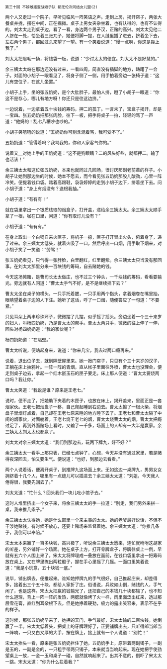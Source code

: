     第三十回 不辨雌雄混战娘子队 都无伦次同结女儿盟(2) 

   两个人又走过一个院子，早听见临风一阵笑语之声。走到上房，揭开帘子，两张大餐桌并拢，摆在中间，正在摇摊。桌子上男女夹杂坐着，也有认得的，也有不认得的。刘太太走到桌子边，看了一看，身边两个男子汉，正赌的高兴。刘太太见他二人挤在一处，恰坐着三张兀子，她便将脚一提，在人缝里插了进去，挤着坐下去，左右两个男子，都回过头来望了一望。有一个笑着说道：“慢一点啊，你这是靠上我了。”

   刘太太把眉毛一扬，将钱袋一板，说道：“少讨太太的便宜。刘太太不是好慧的。”

   余三姨太太站在那边还没有过来，一看四周，简直没有插脚的地方，踌躇了一会子。对面的小胡子一眼看见了，将身子侧了一侧，用手拍着旁边一张椅子道：“这儿有空位子，在这儿坐罢。”

   小胡子上手，坐的张五奶奶，是个大肚胖子，最怕人挤，瞪了小胡子一眼道：“你这不是存心，哪儿有地方呀！你还只是往这边挤。”

   一边说着，一边拿着五十块钱的筹码，押二的孤丁。一言未了，宝盒子揭开，却是一宝四。张五奶奶把那张肉脸，往下一板，把手将桌子一拍，轻轻的骂了一声道：“他妈的！乱七八糟吵也吵的。”

   小胡子笑嘻嘻的说道：“五奶奶你可别含混着骂，我可受不了。”

   五奶奶道：“管得着吗？我骂我的，你和人家客气你的。”

   说着又＿对她上手的王奶奶道：“这不是狗眼睛？二的风头好些，就都押二。输了也活该！”

   余三姨太太和这位张五奶奶，本来也就同过几回场，很讨厌那副老前辈的样子。小胡子让她到那边坐的时候，她本不愿去，而今看见张五奶奶那股儿酸劲，心里一阵冷笑。便提着钱口袋。踏着高跟鞋，袅袅婷婷的走到小胡子边下，挤着坐下去。问小胡子道：“身上有烟没有？送根我抽。”

   小胡子道：“有有有！”

   就在袋里拿出一个银质珐琅的烟盒子，打开盖，递给余三姨太太。余三姨太太顺手拿了一根，咖在口里，问道：“你有取灯儿没有？”

   小胡子道：“有有有。”

   在身上取出一个白钢自来火匣子，将机子一捺，匣子打开冒出火头，俯着身了，递了过来。余三姨太太低头，就着火吸了一口，然后呼出一口烟，用手取下烟来，对小胡子笑了一笑道：“劳驾！”

   张五奶奶看见，只气得一张胖脸，白里翻红，红里翻紫。余三姨太太只当没有那回事。在刘太太那里分来一百块钱的筹码，自去赌她的钱。

   今天这场摊赌，是曹司长太太做庄，也不过三个钟头，一千块钱的筹码，看看要输光。旁边就有人问道：“曹太太手气不好，是不是继续摇下去？”

   曹太太坐在桌子的横头，一只手托着腮，一只手用两个指头，拿着烟卷在嘴里抽，眼睛望着桌子边的人下注。她听了这话，呼了一口烟，随便答应了一句道：“不要紧。”

   只见耳朵上两串珍珠环子，微微摆了几摆，似乎摇了摇头。旁边坐着一个三十来岁的妇人，叫杨四奶奶，乃是曹太太的帮手。曹太太两只手，微微的往上伸了一伸，回头对杨四奶奶道：“我的家伙呢？”

   杨四奶奶道：“在隔壁。”

   曹太太听说，便站起身来，说道：“你来几宝，我去过两口瘾再来。”

   说着，退出位子去，就到隔壁屋里来。她一掀门帘子，只见有个三十来岁的汉子，正躺在床上抽鸦片。一阵一阵的青烟，直从帐子里面往外喷，曹太太也没理会，便走到桌子边去，拿起一个红木嵌玉石的匣子要走。床上那人便道：“曹太太要烧两口吗？我让你。”

   曹太太笑道：“我说是谁？原来是王老七。”

   说时，便不走了，把她助下夹着的木匣子，也放在床上，揭开盖来，里面正是一套烟家伙。王老七把烟盘子一移，自己爬起睡到右边去。曹太太擦了一根火柴，将烟盘子里烟灯点着，自己却在王老七原来睡的地方睡下去了。王老七和曹太太隔了中间的烟家伙，对面躺着。王老七烧王老七的烟，曹太太烧曹太太的烟。曹太太把瘾过足了，再到外面赌场上看时，又输了一千多，场面上的人却有一大半是赢家。余三姨太太刘太太也都赢了。

   刘太太对余三姨太太道：“我们到那边去，玩两下牌九，好不好？”

   余三姨太太一看手上那只表，已经七点钟了，心想，今天并没有通过家里，若是赌得夜深回去，怕又要生气。便说道：“也好，到那边去看看。”

   两个人说着话，便离开桌子，到推牌九这场面上来。无如这边一桌牌九，男男女女拥挤着十几个人，哪里有一点缝儿可以插进去？余三姨太太道：“刘姐，今天我人倦得很，我要先回去了。”

   刘太太道：“忙什么？回头我们一块儿吃小馆子去。”

   这时人堆里挤出一个女子来，将余三姨太太的手一拉道：“别走，我们另外来拼一桌，我来推几条子。”

   余三姨太太认得她，她是什么部里一个来主事的太太。她的老爷最好说话，不但不干涉她赌钱，有时候不放心，还要上赌场来监督着她。余三姨太太道：“你推几条子，我倒可以奉陪。”

   宋太太本来赢了一百多块钱，高兴极了，听说余三姨太太愿来，连忙就咐咐这胡家的听差，另外铺好一个场面。她在桌子上方，打开骨牌盒子，将牌往桌上一倒，早就有五六个人围上来了。宋太太将牌理成一叠放在面前，在钱口袋里拿出一把筹码放在桌上。又在牌里拣出两粒骰子，握在手心里摇了几摇。一面口里笑着说道：“我是小玩意，五十块钱一底。”

   说毕，铺出牌去，便推起来。谁知她押牌九的手气很好，自己推起庄来，却差得多，接着出三个五十块，都给人家折了庄。俗语说，兵败如山倒，赌钱的人，手气闲了，也是这样。宋太太把赢的钱输光了，还把自己的本钱几十块都输了，也不知什么道理，背上一阵一阵的发热，两腮就像烤了火一样，肉里面泛出红来，透过那层雪花膏，直红到耳朵根下去。但是她挣着硬劲，极力的露出笑容来，表示不在乎的样子。

   这时候，那张五奶奶早来了，她押的天门，手气最好，宋太太输的二百块钱，她倒赢了一半。宋太太低着头，把桌上的牙牌理好了，正要铺牌出去，只听得郎当郎当一阵响，一只又白又厚的大手，按在牌上，接上就有一个人说道：“别忙！”

   宋太太抬头一看，原来是张五奶奶拦住了她。五奶奶手上，原带着两副镯子，一副是玉的，一副是金的，一只粗手带两只镯子，本来就当当响起来。现在她把手使劲望桌上一放，一金一玉和桌子一碰，自然就响起来了。出其不意的，倒吓了宋太太一跳。宋太太道：“你为什么拦着我？”

